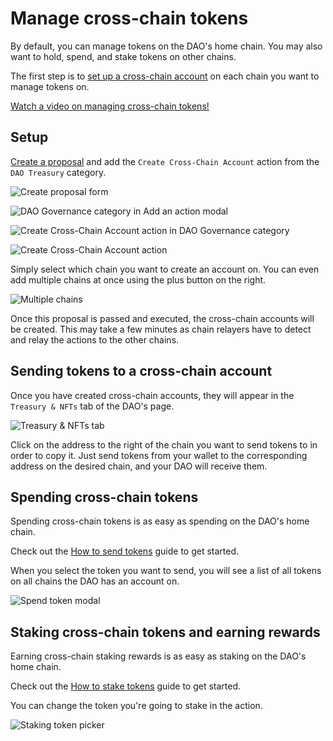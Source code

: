# Manage cross-chain tokens

By default, you can manage tokens on the DAO's home chain. You may also want to hold, spend, and stake tokens on other chains.

The first step is to [set up a cross-chain account](https://youtu.be/D4oiQl1Ne7k) on each chain you want to manage tokens on.

[Watch a video on managing cross-chain tokens!](https://youtu.be/5LSe48BcTyk)

## Setup

[Create a proposal](../../dao-governance/proposals/how-to-create-a-proposal) and add the `Create Cross-Chain Account` action from the `DAO Treasury` category.

![Create proposal form](../../.gitbook/assets/single-choice-proposal.png)

![DAO Governance category in Add an action modal](../../.gitbook/assets/add-action-modal-dao-governance-category.png)

![Create Cross-Chain Account action in DAO Governance category](../../.gitbook/assets/cross-chain-action-dao-governance-category.png)

![Create Cross-Chain Account action](../../.gitbook/assets/create-cross-chain-account-action.png)

Simply select which chain you want to create an account on. You can even add multiple chains at once using the plus button on the right.

![Multiple chains](../../.gitbook/assets/create-cross-chain-account-action-multiple.png)

Once this proposal is passed and executed, the cross-chain accounts will be created. This may take a few minutes as chain relayers have to detect and relay the actions to the other chains.

## Sending tokens to a cross-chain account

Once you have created cross-chain accounts, they will appear in the `Treasury & NFTs` tab of the DAO's page.

![Treasury & NFTs tab](../../.gitbook/assets/treasury-nfts-tab.png)

Click on the address to the right of the chain you want to send tokens to in order to copy it. Just send tokens from your wallet to the corresponding address on the desired chain, and your DAO will receive them.

## Spending cross-chain tokens

Spending cross-chain tokens is as easy as spending on the DAO's home chain.

Check out the [How to send tokens](send.md) guide to get started.

When you select the token you want to send, you will see a list of all tokens on all chains the DAO has an account on.

![Spend token modal](../../.gitbook/assets/spend-tokens-modal.png)

## Staking cross-chain tokens and earning rewards

Earning cross-chain staking rewards is as easy as staking on the DAO's home chain.

Check out the [How to stake tokens](staking.md) guide to get started.

You can change the token you're going to stake in the action.

![Staking token picker](../../.gitbook/assets/staking-token-picker.png)
